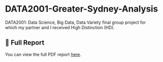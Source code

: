 # DATA2001-Greater-Sydney-Analysis
DATA2001: Data Science, Big Data, Data Variety final group project for which my partner and I received High Distinction (HD).

## 📄 Full Report
You can view the full PDF report [here](DATA2001%20Greater%20Sydney%20Assignment.pdf).
